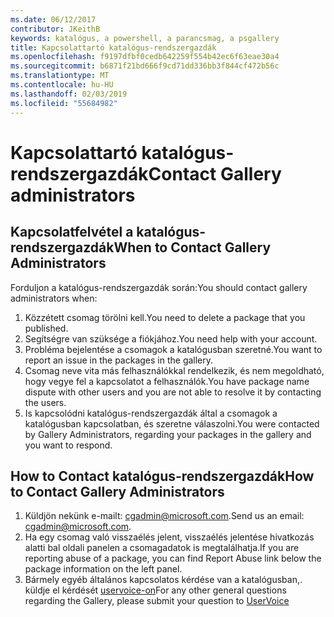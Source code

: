 ```yaml
---
ms.date: 06/12/2017
contributor: JKeithB
keywords: katalógus, a powershell, a parancsmag, a psgallery
title: Kapcsolattartó katalógus-rendszergazdák
ms.openlocfilehash: f9197dfbf0cedb642259f554b42ec6f63eae30a4
ms.sourcegitcommit: b6871f21bd666f9cd71dd336bb3f844cf472b56c
ms.translationtype: MT
ms.contentlocale: hu-HU
ms.lasthandoff: 02/03/2019
ms.locfileid: "55684982"
---
```

# <a name="contact-gallery-administrators"></a><span data-ttu-id="8b4cf-103">Kapcsolattartó katalógus-rendszergazdák</span><span class="sxs-lookup"><span data-stu-id="8b4cf-103">Contact Gallery administrators</span></span>

## <a name="when-to-contact-gallery-administrators"></a><span data-ttu-id="8b4cf-104">Kapcsolatfelvétel a katalógus-rendszergazdák</span><span class="sxs-lookup"><span data-stu-id="8b4cf-104">When to Contact Gallery Administrators</span></span>

<span data-ttu-id="8b4cf-105">Forduljon a katalógus-rendszergazdák során:</span><span class="sxs-lookup"><span data-stu-id="8b4cf-105">You should contact gallery administrators when:</span></span>

1. <span data-ttu-id="8b4cf-106">Közzétett csomag törölni kell.</span><span class="sxs-lookup"><span data-stu-id="8b4cf-106">You need to delete a package that you published.</span></span>
2. <span data-ttu-id="8b4cf-107">Segítségre van szüksége a fiókjához.</span><span class="sxs-lookup"><span data-stu-id="8b4cf-107">You need help with your account.</span></span>
3. <span data-ttu-id="8b4cf-108">Probléma bejelentése a csomagok a katalógusban szeretné.</span><span class="sxs-lookup"><span data-stu-id="8b4cf-108">You want to report an issue in the packages in the gallery.</span></span>
4. <span data-ttu-id="8b4cf-109">Csomag neve vita más felhasználókkal rendelkezik, és nem megoldható, hogy vegye fel a kapcsolatot a felhasználók.</span><span class="sxs-lookup"><span data-stu-id="8b4cf-109">You have package name dispute with other users and you are not able to resolve it by contacting the users.</span></span>
5. <span data-ttu-id="8b4cf-110">Is kapcsolódni katalógus-rendszergazdák által a csomagok a katalógusban kapcsolatban, és szeretne válaszolni.</span><span class="sxs-lookup"><span data-stu-id="8b4cf-110">You were contacted by Gallery Administrators, regarding your packages in the gallery and you want to respond.</span></span>

## <a name="how-to-contact-gallery-administrators"></a><span data-ttu-id="8b4cf-111">How to Contact katalógus-rendszergazdák</span><span class="sxs-lookup"><span data-stu-id="8b4cf-111">How to Contact Gallery Administrators</span></span>

1. <span data-ttu-id="8b4cf-112">Küldjön nekünk e-mailt: cgadmin@microsoft.com.</span><span class="sxs-lookup"><span data-stu-id="8b4cf-112">Send us an email: cgadmin@microsoft.com.</span></span>
2. <span data-ttu-id="8b4cf-113">Ha egy csomag való visszaélés jelent, visszaélés jelentése hivatkozás alatti bal oldali panelen a csomagadatok is megtalálhatja.</span><span class="sxs-lookup"><span data-stu-id="8b4cf-113">If you are reporting abuse of a package, you can find Report Abuse link below the package information on the left panel.</span></span>
3. <span data-ttu-id="8b4cf-114">Bármely egyéb általános kapcsolatos kérdése van a katalógusban,. küldje el kérdését [uservoice-on](http://windowsserver.uservoice.com/forums/301869-powershell)</span><span class="sxs-lookup"><span data-stu-id="8b4cf-114">For any other general questions regarding the Gallery, please submit your question to [UserVoice](http://windowsserver.uservoice.com/forums/301869-powershell)</span></span>
